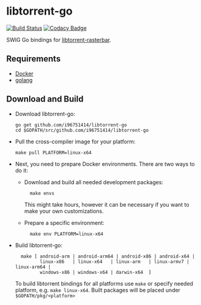 # libtorrent-go

[![Build Status](https://github.com/i96751414/libtorrent-go/workflows/build/badge.svg)](https://github.com/i96751414/libtorrent-go/actions?query=workflow%3Abuild)
[![Codacy Badge](https://app.codacy.com/project/badge/Grade/72b98f810dc940269ca765d4b709f7ee)](https://www.codacy.com/gh/i96751414/libtorrent-go/dashboard?utm_source=github.com&amp;utm_medium=referral&amp;utm_content=i96751414/libtorrent-go&amp;utm_campaign=Badge_Grade)

SWIG Go bindings for [libtorrent-rasterbar](https://github.com/arvidn/libtorrent).

## Requirements

-   [Docker](https://docs.docker.com/engine/installation/)
-   [golang](https://golang.org/doc/install)

## Download and Build

-   Download libtorrent-go:

        go get github.com/i96751414/libtorrent-go
        cd $GOPATH/src/github.com/i96751414/libtorrent-go

-   Pull the cross-compiler image for your platform:

        make pull PLATFORM=linux-x64

-   Next, you need to prepare Docker environments. There are two ways to do it:

    - Download and build all needed development packages:

            make envs

        This might take hours, however it can be necessary if you want to make your own customizations.

    - Prepare a specific environment:

            make env PLATFORM=linux-x64

- Build libtorrent-go:

        make [ android-arm | android-arm64 | android-x86 | android-x64 |
               linux-x86   | linux-x64   | linux-arm   | linux-armv7 | linux-arm64 |
               windows-x86 | windows-x64 | darwin-x64  ]

    To build libtorrent bindings for all platforms use `make` or specify needed platform, e.g. `make linux-x64`.
    Built packages will be placed under `$GOPATH/pkg/<platform>`
